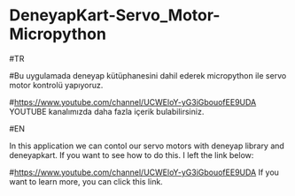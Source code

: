 # DeneyapKart-Servo_Motor-Micropython
#TR

#Bu uygulamada deneyap kütüphanesini dahil ederek micropython ile servo motor kontrolü yapıyoruz.


#https://www.youtube.com/channel/UCWEloY-yG3iGbouofEE9UDA YOUTUBE kanalımızda daha fazla içerik bulabilirsiniz.

#EN

In this application we can contol our servo motors with deneyap library and deneyapkart. If you want to see how to do this. I left the link below:


#https://www.youtube.com/channel/UCWEloY-yG3iGbouofEE9UDA If you want to learn more, you can click this link.
